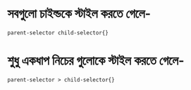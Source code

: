 # সবগুলো চাইল্ডকে স্টাইল করতে গেলে-

`parent-selector child-selector{}`

# শুধু একধাপ নিচের গুলোকে স্টাইল করতে গেলে-

`parent-selector > child-selector{}`
